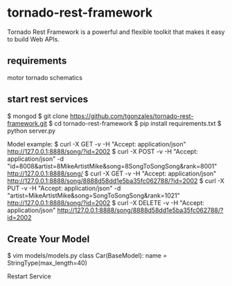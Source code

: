 tornado-rest-framework
======================

Tornado Rest Framework is a powerful and flexible toolkit that makes it easy to build Web APIs.

requirements
------------
motor
tornado
schematics

start rest services
-------------------

   $ mongod
   $ git clone https://github.com/tgonzales/tornado-rest-framework.git
   $ cd tornado-rest-framework
   $ pip install requirements.txt
   $ python server.py
   
  Model example:
   $ curl -X GET -v -H "Accept: application/json" http://127.0.0.1:8888/song/?id=2002
	 $ curl -X POST -v -H "Accept: application/json" -d "id=8008&artist=8MikeArtistMike&song=8SongToSongSong&rank=8001" http://127.0.0.1:8888/song/
	 $ curl -X GET -v -H "Accept: application/json" http://127.0.0.1:8888/song/8888d58dd1e5ba35fc062788/?id=2002
	 $ curl -X PUT -v -H "Accept: application/json" -d "artist=MikeArtistMike&song=SongToSongSong&rank=1021" http://127.0.0.1:8888/song/?id=2002
	 $ curl -X DELETE -v -H "Accept: application/json" http://127.0.0.1:8888/song/8888d58dd1e5ba35fc062788/?id=2002

Create Your Model
-----------------

   $ vim models/models.py
   class Car(BaseModel):
       name = StringType(max_length=40)
   
   Restart Service 
